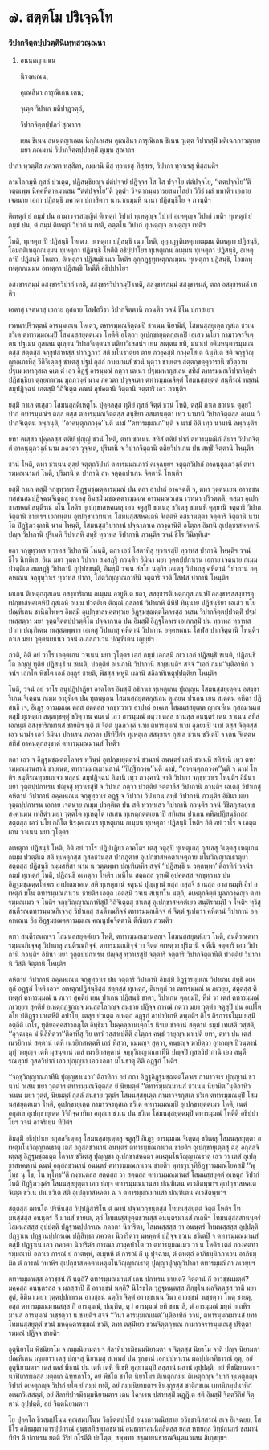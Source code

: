 <h1>๗. สตฺตโม ปริเจฺฉโท</h1>
<h3>วิปากจิตฺตปฺปวตฺตินิเทฺทสวณฺณนา</h3>
<ol>
<li>
  
อนนฺตญาเณน  
  
  
นิรงฺคเณน,  
  
คุเณสินา การุณิเกน เตน;  
  
วุเตฺต วิปาเก มติปาฎวตฺถํ,  
  
วิปากจิตฺตปฺปภวํ สุณาถฯ  
</li>
  
<p>เยน  ชิเนน อนนฺตญาเณน นิกฺกิเลเสน คุเณสินา การุณิเกน  ชิเนน วุเตฺต วิปากสฺมิํ  มติเฉกภาวตฺถาย  มยา ภณมานํ วิปากจิตฺตปฺปวตฺติํ ตุเมฺห สุณาถฯ
</ol></p>


<p>  ปากา ทฺวตฺติํส ภควตา ทสฺสิตา, กมฺมานิ ตีสุ ทฺวาเรสุ ทิสฺสเร, วิปากา  ทฺวาเรสุ ทิสฺสนฺติฯ</p>


<p>  กามโลกมฺหิ กุสลํ ปวเตฺต, ปฎิสนฺธิยญฺจ  ตํตํปจฺจยํ ปฎิจฺจฯ โส โส ปจฺจโย ตํตํปจฺจโย, ‘‘ตตปจฺจโย’’ติ วตฺตเพฺพ นิคฺคหีตาคมวเสน ‘‘ตํตํปจฺจโย’’ติ วุตฺตํฯ วิจฺฉากมฺมธารยสมาโสยํฯ วิวิธํ ผลํ ททาติฯ เอกาย เจตนาย เอกา ปฎิสนฺธิ ภควตา ปกาสิตาฯ นานากเมฺมหิ นานา ปฎิสนฺธิโย จ ภวนฺติฯ</p>


<p>  ติเหตุกํ ยํ กมฺมํ ปน กามาวจรสญฺญิตํ ติเหตุกํ วิปากํ ทุเหตุญฺจ วิปากํ อเหตุญฺจ วิปากํ เทติฯ  ทุเหตุกํ ยํ กมฺมํ ปน, ตํ กมฺมํ ติเหตุกํ วิปากํ น เทติ, อตฺตโน วิปากํ ทุเหตุญฺจ อเหตุญฺจ เทติฯ</p>


<p>    โหติ, ทุเหตุกาปิ ปฎิสนฺธิ โหเตว, อเหตุกา ปฎิสนฺธิ เนว โหติ, อุกฺกฎฺฐติเหตุกกเมฺมน ติเหตุกา ปฎิสนฺธิ, โอมกติเหตุกกเมฺมน ทุเหตุกา ปฎิสนฺธิ โหตีติ อธิปฺปาโยฯ ทุเหตุเกน กเมฺมน ทุเหตุกา ปฎิสนฺธิ, อเหตุกาปิ ปฎิสนฺธิ โหเตว, ติเหตุกา ปฎิสนฺธิ เนว โหติฯ อุกฺกฎฺฐทุเหตุกกเมฺมน ทุเหตุกา ปฎิสนฺธิ, โอมกทุเหตุกกเมฺมน อเหตุกา ปฎิสนฺธิ โหตีติ อธิปฺปาโยฯ</p>


<p> อสงฺขารกมฺมํ  อสงฺขารวิปากํ เทติ, สสงฺขารวิปากมฺปิ เทติ, สสงฺขารกมฺมํ สสงฺขารผลํ, ตถา อสงฺขารผลํ เทติฯ</p>


<p>  เอตาสุ เจตนาสุ เอกาย กุสลาย  โสฬสวิธา วิปากจิตฺตานิ ภวนฺติฯ  วจนํ ชิโน ปกาสเยฯ</p>


<p> เวทนาปริวตฺตนํ อารมฺมเณน โหเตว, ตทารมฺมณจิตฺตมฺปิ ชวเนน นิยามิตํ, โสมนสฺสยุเตฺต กุสเล ชวเน ชวิเต ตทารมฺมณมฺปิ โสมนสฺสยุตฺตเมว โหตีติ อโตฺถฯ อุเปกฺขายุตฺตกุสเลปิ เอเสว นโยฯ กามาวจรจิเตฺตน  ปฐเมน กุสเลน ตุเลฺยน วิปากจิเตฺตนฯ ตติยาวิเสสนํฯ เยน สเตฺตน  ยทิ,  มนาเป อติมหนฺตารมฺมเณ ตสฺส สตฺตสฺส  จกฺขุปสาทสฺส  ปากฎภาวํ  สติ มโนธาตุยา ตาย ภวงฺคสฺมิํ  ภวงฺคโสเต ฉินฺทิเต สติ จกฺขุวิญฺญาณกาทีสุ วีถิจิเตฺตสุ ชาเตสุ ปฐมํ กุสลํ กามมานสํ ชวนํ หุตฺวา ชายเตฯ สตฺตกฺขตฺตุวารานิ ชวิตฺวาน ปฐเม มหากุสเล คเต  ตํ เอว อิฎฺฐํ อารมฺมณํ กตฺวา เตเนว ปฐมมหากุสเลน สทิสํ ตทารมฺมณวิปากจิตฺตํฯ  ปฎิสนฺธิยา ตุลฺยภาเวน  มูลภวงฺคํ นาม ภควตา ปวุจฺจเตฯ  ตทารมฺมณจิตฺตํ  โสมนสฺสยุตฺตํ สนฺตีรณํ ทสฺสนํ สมฺปฎิจฺฉนํ  เอตสฺมิํ วีถิจิเตฺต  คณนํ อุปคตานิ จิตฺตานิ จตฺตาริ เอว ภวนฺติฯ</p>


<p>  ยสฺมิํ กาเล ตเสฺสว โสมนสฺสติเหตุโน ปุคฺคลสฺส ทุติยํ  กุสลํ จิตฺตํ ชวนํ โหติ,  ตสฺมิํ กาเล  ชวเนน ตุลฺยวิปากํ ตทารมฺมณํฯ ตสฺส  ตสฺส ตทารมฺมณจิตฺตสฺส สนฺธิยา อสมานตฺตา  เทฺว นามานิ  วิปากจิตฺตสฺส อเนน วิปากจิเตฺตน  ลพฺภนฺติ, ‘‘อาคนฺตุกภวงฺค’’นฺติ นามํ ‘‘ตทารมฺมณก’’นฺติ จ นามํ อิติ เทฺว นามานิ ลพฺภนฺติฯ</p>


<p> ยทา ตเสฺสว ปุคฺคลสฺส ตติยํ ปุญฺญํ ชวนํ โหติ, ตทา  ชวเนน สทิสํ ตติยํ ปากํ ตทารมฺมณิกํ สิยาฯ  วิปากจิตฺตํ  อาคนฺตุภวงฺคํ นาม ภควตา วุจฺจเต, ปุริมานิ จ  วิปากจิตฺตานิ  ตติยวิปาเกน ปน สทฺธิํ  จิตฺตานิ โหนฺติฯ</p>


<p>  ชวนํ โหติ, ตทา  ชวเนน ตุลฺยํ จตุตฺถวิปากํ ตทารมฺมณภาวํ  คเจฺฉยฺยฯ จตุตฺถวิปากํ อาคนฺตุกภวงฺคํ ตทารมฺมณนามกํ โหติ, ปุริมานิ ฉ ปากานิ  สห จตุตฺถปาเกน  จิตฺตานิ โหนฺติฯ</p>


<p>  ยสฺมิํ กาเล ตสฺมิํ จกฺขุทฺวาเร อิฎฺฐมชฺฌตฺตารมฺมณํ ปน ตถา อาปาถํ อาคจฺฉติ จ, ตทา วุตฺตนเยน อาวชฺชนทสฺสนสมฺปฎิจฺฉนจิเตฺตสุ ชาเตสุ  อิมสฺมิํ มชฺฌตฺตารมฺมเณ อารมฺมณวเสน เวทนา ปริวตฺตติ, ตสฺมา อุเปกฺขาสหคตํ สนฺตีรณํ มโน โหติฯ อุเปกฺขาสหคเตสุ เอว จตูสุปิ ชวเนสุ ชวิเตสุ  ชวเนหิ ตุลฺยานิ จตฺตาริ วิปากจิตฺตานิ ชายเรฯ  เอกเนฺตน  อุเปกฺขาเวทนาย  โสมนสฺสสหคเตหิ จิเตฺตหิ อสมานตฺตา จตฺตาริ จิตฺตานิ นามโต ปิฎฺฐิภวงฺคานิ นาม โหนฺติ,  โสมนสฺสวิปากานํ ปจฺฉาภาเค ภวงฺคานีติ อโตฺถฯ อิมานิ  อุเปกฺขาสหคตานิ ปญฺจ วิปากานิ ปุริเมหิ  วิปาเกหิ สทฺธิํ ทฺวาทส วิปากานิ ภวนฺติฯ  วจนํ ธีโร วินิทฺทิเสฯ</p>


<p> ยถา จกฺขุทฺวาเร ทฺวาทส วิปากานิ โหนฺติ, ตถา เอวํ โสตาทีสุ ทฺวาเรสุปิ ทฺวาทส ปากานิ โหนฺติฯ  วจนํ ธีโร นิทฺทิเส, อิเม มยา วุตฺตา วิปากา สมสฎฺฐิ ภวนฺติฯ  อิมินา มยา วุตฺตปฺปกาเรน เอกาย เจตนาย กเมฺม  ปวตฺติเต สมสฎฺฐิ วิปากานิ อุปฺปชฺชนฺติ, อิมสฺมิํ วจเน สํสโย นตฺถิฯ  เอเตสุ วิปาเกสุ คหิตานํ วิปากานํ อคฺคหเณน จกฺขุทฺวาเร ทฺวาทส ปากา, โสตวิญฺญาณกาทีนิ จตฺตาริ จาติ โสฬส ปากานิ โหนฺติฯ</p>


<p> เอเกน  ติเหตุกกุสเลน อสงฺขาริเกน กเมฺมน อายูหิเต ยถา,  สสงฺขารติเหตุกกุสเลนาปิ อสงฺขารสสงฺขารอุเปกฺขาสหคเตหิปิ กุสเลหิ กเมฺม  ปวตฺติเต  ติณฺณํ กุสลานํ วิปาเกหิ ตีหิปิ ทินฺนาย ปฎิสนฺธิยา เอเสว นโย ปณฺฑิเตน ชานิตโพฺพฯ  อิมสฺมิํ อุเปกฺขาสหคตทฺวเย อิฎฺฐมชฺฌตฺตโคจรสฺส วเสน วิปากจิตฺตปฺปวตฺติํ ปฐมํ ทเสฺสตฺวา  มยา วุตฺตจิตฺตปฺปวตฺติโต ปจฺฉากาเล ปน  อิมสฺมิํ อิฎฺฐโคจเร เอเกกสฺมิํ ปน ทฺวาทส ทฺวาทส ปากา ปณฺฑิเตน ทเสฺสตพฺพาฯ  เอเตสุ วิปาเกสุ คหิตานํ วิปากานํ อคฺคหเณน โสฬส ปากจิตฺตานิ โหนฺติฯ  กาเล มยา วุตฺตนเยเนว  วจนํ  อเสสภาเวน ปณฺฑิเตน เญยฺยํฯ</p>


<p>  ภวติ, อิติ อยํ วาโร  เอตฺตเกน วจเนน มยา  วุโตฺตฯ เอกํ กมฺมํ เอกสฺมิํ ภเว เอกํ ปฎิสนฺธิํ ชเนติ,  ปฎิสนฺธิโต  อญฺญํ ทุติยํ ปฎิสนฺธิํ น ชเนติ, ปวตฺติยํ อเนกานิ วิปากานิ สญฺชเนติฯ  สจฺจํ ‘‘เอกํ กมฺม’’นฺติอาทิกํ วจนํฯ  เอกโต พีชโต เอกํ องฺกุรํ ชายติ,  พีชสฺส พหูนิ ผลานิ  สลิลาทิเหตุปฺปตฺติยา โหนฺติฯ</p>


<p>  โหติ,  วจนํ อยํ วาโร  อนุปฎิปาฎิยา อาคโตฯ  อิมสฺมิํ อธิกาเร ทุเหตุเกน ปุเญฺญน โสมนสฺสยุเตฺตน อสงฺขาริเกน จิเตฺตน กเมฺม อายูหิเต ปน ทุเหตุเกน โสมนสฺสยุตฺตกุสเลน ตุเลฺยน ปาเกน เยน สเตฺตน คหิตา ปฎิสนฺธิ เจ, อิเฎฺฐ อารมฺมเณ ตสฺส สตฺตสฺส จกฺขุทฺวาเร อาปาถํ อาคเต โสมนสฺสยุเตฺต ญาณหีเน กุสลมานเส ตสฺมิํ ทุเหตุเก สตฺตกฺขตฺตุํ ชวิตฺวาน คเต ตํ เอว อารมฺมณํ กตฺวา  ตสฺส ชวนสฺส อนนฺตรํ  เตน ชวเนน สทิสํ เอกนฺตํ อสงฺขาริกมานสํ ชายติฯ นฺติ ตํ จิตฺตํ  มูลภวงฺคํ นาม  ตทารมฺมณํ นาม อุภยมฺปิ นามํ  ตสฺส จิตฺตสฺส เอว นามํฯ  เอวํ อิมินา ปกาเรน ภควตา ปริทีปิตํฯ ทุเหตุเก สสงฺขาเร กุสเล ชวเน ชวิเตปิ จ  เตน จิเตฺตน สทิสํ อาคนฺตุกสงฺขาตํ ตทารมฺมณมานสํ โหติฯ</p>


<p>  ตถา เอว จ อิฎฺฐมชฺฌตฺตโคจเร  ทฺวินฺนํ อุเปกฺขายุตฺตานํ ชวนานํ  อนนฺตรํ  เตหิ ชวเนหิ สทิสานิ เทฺว ตทารมฺมณมานสานิ ชายเนฺต,  ตทารมฺมณมานสานํ ‘‘ปิฎฺฐิภวงฺค’’นฺติ นามํ, ‘‘อาคนฺตุกภวงฺค’’นฺติ จ นามํ โหติฯ สนฺตีรณทฺวยเญฺจว ทสฺสนํ  สมฺปฎิจฺฉนํ อิมานิ เทฺว ภวงฺคานิ จาติ  วิปากา จกฺขุทฺวาเร โหนฺติฯ  อิมินา มยา วุตฺตปฺปกาเรน ปญฺจสุ ทฺวาเรสุปิ จ  วิปาเก กตฺวา ปวตฺติยํ จตฺตาลีส วิปากานิ ภวนฺติฯ  เอเตสุ วิปาเกสุ คหิตานํ วิปากานํ อคฺคหเณน จกฺขุทฺวาเร อฎฺฐ จ วิปากา  วิปาเกน สทฺธิํ  วิปากานิ ภวนฺติฯ  อิมินา มยา วุตฺตปฺปกาเรน เอกาย เจตนาย กเมฺม  ปวตฺติเต ปน สติ ทฺวาทเสว วิปากานิ ภวนฺติฯ  วจนํ วิชิตกุสลยุทฺธสงฺคาเมน  เทสิตํฯ  มยา วุตฺตโต ทุเหตุโต เสเสน ทุเหตุกตฺตเยนาปิ สทิเสน ปาเกน  คหิตปฎิสนฺธิกสฺส สตฺตสฺส เอวํ นโย  กถิโต นิรงฺคเณนฯ ทุเหตุเกน กเมฺมน ทุเหตุกา ปฎิสนฺธิ โหติฯ อิติ อยํ วาโร จ  เอตฺตเกน วจเนน มยา วุโตฺตฯ</p>


<p>  อเหตุกา ปฎิสนฺธิ โหติ, อิติ อยํ วาโร  ปฎิปาฎิยา อาคโตฯ เตสุ จตูสุปิ ทุเหตุเกสุ กุสเลสุ จิเตฺตสุ  เหตุเกน กเมฺม  ปวตฺติเต สติ  ทุเหตุกสฺส กุสลชวนสฺส ปากภูตาย อุเปกฺขาสหคตาเหตุกาย มโนวิญฺญาณธาตุยา  สตฺตสฺส  ปฎิสนฺธิ กมฺมสทิสา นาม น วตฺตพฺพา ปณฺฑิเตหิฯ  สจฺจํ ‘‘ปฎิสนฺธิ น วตฺตพฺพา’’ติอาทิกํ วจนํฯ กมฺมํ ทุเหตุกํ โหติ, ปฎิสนฺธิ อเหตุกา โหติฯ  เทหิโน สตฺตสฺส  วุฑฺฒิํ อุปคตสฺส จกฺขุทฺวาเร ปน อิฎฺฐมชฺฌตฺตโคจเร อาปาถมาคเต สติ ทุเหตุกานํ จตุนฺนํ ปุญฺญานํ ยสฺส กสฺสจิ  ชวนสฺส อวสานมฺหิ อิทํ อเหตุกํ มโน ตทารมฺมณภาเวน ชายติฯ เอตฺถ เอตสฺมิํ วจเน  สเนฺทโห นตฺถิ,  อเหตุกจิตฺตํ มูลภวงฺคญฺจ ตทารมฺมณเมว จ โหติฯ จกฺขุวิญฺญาณกาทีสุปิ วีถิจิเตฺตสุ ชาเตสุ อุเปกฺขาสหคตํเยว สนฺตีรณมฺปิ จ โหติฯ  ทฺวีสุ สนฺตีรณตทารมฺมณกิเจฺจสุ วิปาเกสุ  สนฺตีรณกิจฺจํ ตทารมฺมณกิจฺจํ ตํ จิตฺตํ ฐเปตฺวา คหิตานํ วิปากานํ อคฺคหเณน อิธ อิฎฺฐมชฺฌตฺตารมฺมเณ คณนูปคจิตฺตานิ ตีณิเยว ภวนฺติฯ</p>


<p>  ตทา สนฺตีรณเญฺจว โสมนสฺสยุตฺตํเยว  โหติ, ตทารมฺมณมานสญฺจ โสมนสฺสยุตฺตํเยว โหติ,  สนฺตีรณตทารมฺมณกิเจฺจสุ วิปาเกสุ  สนฺตีรณกิจฺจํ, ตทารมฺมณกิจฺจํ วา จิตฺตํ คเหตฺวา ปุริมานิ จ ตีณิ จตฺตาริ เอว วิปากานิ ภวนฺติฯ  อิมินา มยา วุตฺตปฺปกาเรน ปญฺจสุ ทฺวาเรสุปิ จตฺตาริ จตฺตาริ วิปากจิตฺตานีติ ปวตฺติยํ วิปากานิ วีสติ จิตฺตานิ โหนฺติฯ</p>


<p>  คหิตานํ วิปากานํ อคฺคหเณน จกฺขุทฺวาเร ปน จตฺตาริ วิปากานิ  อิมสฺมิํ อิฎฺฐารมฺมเณ  วิปาเกน สทฺธิํ อเหตุกํ อฎฺฐกํ โหติ เอวฯ อเหตุกปฎิสนฺธิสฺส สตฺตสฺส ทุเหตุกํ, ติเหตุกํ วา ตทารมฺมณํ  น ภเวยฺย,  สตฺตสฺส ติเหตุกํ ตทารมฺมณํ น ภเวฯ  สุคติยํ เยน ปาเกน ปฎิสนฺธิ ชาตา,  วิปาเกน ตุลฺยมฺปิ, หีนํ วา เตสํ ตทารมฺมณํ ภเวยฺยฯ  สุคติยํ อเหตุกฎฺฐกญฺจ มนุสฺสโลกญฺจ สนฺธาย ปฎิจฺจ การณํ  กตฺวา มยา วุตฺตํฯ จตูสุปิ  ปน อเปโต อโย ปติฎฺฐา เอเตหีติ อปาโย, เตสุฯ ปวเตฺต อเหตุกํ อฎฺฐกํ อาปายิเกหิ ลพฺภติฯ  ถิโร ถิรการธโมฺม ยสฺมิํ อตฺถีติ เถโร, ทุติยอคฺคสาวกภูโต อิทฺธิมา โมคฺคลฺลานเตฺถโร  นิรเย ชาตานํ สตฺตานํ ธมฺมํ เทเสติ วสฺสติ, ‘‘อุจฺฉเงฺค มํ นิสีทิตฺวา’’ติอาทีสุ วิย เทวํ วสฺสาเปตีติ อโตฺถฯ คนฺธํ วายุญฺจ มาเปติ ยทา, ตทา ปน เตสํ เนรยิกานํ สตฺตานํ เตหิ เนรยิกสเตฺตหิ เถรํ ทิสฺวา, ธมฺมญฺจ สุตฺวา, คนฺธญฺจ ฆายิตฺวา  อุทกญฺจ  ปิวนฺตานํ มุทุํ วายุญฺจ เตหิ  ผุสนฺตานํ เตสํ เนรยิกสตฺตานํ จกฺขุวิญฺญาณกาทีนิ ปญฺจปิ  กุสลวิปากานิ เอว สนฺตีรณทฺวยํ  กุสลวิปากํ เอว ปุญฺญชา เอว เอกา มโนธาตุ อิติ อฎฺฐกํ โหติฯ</p>


<p>  ‘‘จกฺขุวิญฺญาณกาทีนิ ปุญฺญชาเนวา’’ติอาทิกา อยํ กถา อิฎฺฐอิฎฺฐมชฺฌตฺตโคจเร กามาวจเร ปุญฺญานํ ชวนานํ วเสน มยา วุตฺตาฯ  ตทารมฺมณจิตฺตสฺส ยํ นิยมตฺตํ ‘‘ตทารมฺมณมานสํ ชวเนน นิยามิต’’นฺติอาทิวจเนน มยา วุตฺตํ,  นิยมตฺตํ กุสลํ สนฺธาย วุตฺตํฯ โสมนสฺสยุเตฺต กามาวจรกุสเล ชวิเต ตทารมฺมณมฺปิ โสมนสฺสยุตฺตเมว โหติ, อุเปกฺขายุเตฺต กามาวจรกุสเล ชวิเต ตทารมฺมณมฺปิ อุเปกฺขายุตฺตเมว  โหติ, เนตํ อกุสเล อุเปกฺขายุเตฺต วิจิกิจฺฉาทิเก อกุสเล ชวเน ปน ชวิเต โสมนสฺสยุตฺตมฺปิ ตทารมฺมณํ โหตีติ อธิปฺปาโยฯ  วจนํ อาจริเยน ทีปิตํฯ</p>


<p>  อิมสฺมิํ อธิปฺปาเย อกุสลจิเตฺตสุ โสมนสฺสยุเตฺตสุ จตูสุปิ อิเฎฺฐ อารมฺมเณ  จิเตฺตสุ  ชวิเตสุ โสมนสฺสยุตฺตา อเหตุมโนวิญฺญาณธาตุ  เตสํ อกุสลชวนานํ อนนฺตรํ ตทารมฺมณภาเวน ชายติฯ อุเปกฺขายุเตฺตสุ ฉสุ อกุสลจิเตฺตสุ อิฎฺฐมชฺฌเตฺต โคจเร ชวิเตสุ ปุญฺญชา อุเปกฺขาสหคตา อเหตุมโนวิญฺญาณธาตุ เอว  วา เตสํ อุเปกฺขาสหคตานํ ฉนฺนํ อกุสลชวนานํ อนนฺตรํ ตทารมฺมณภาเวน ชายติฯ  พุทฺธรูปาทิอิฎฺฐารมฺมณโยคสฺมิํ  ‘‘พุโทฺธ นุ โข, โน พุโทฺธ’’ติ กงฺขนฺตสฺส สตฺตสฺส  วา สตฺตสฺส ตทารมฺมณมานสํ โสมนสฺสยุตฺตํ อเหตุกํ วิปากํ โหติ ปิฎฺฐิภวงฺคํฯ  โสมนสฺสยุตฺตา เอว ปญฺจ ตทารมฺมณมานสา ปณฺฑิเตน คเวสิตพฺพาฯ อุเปกฺขาสหคเต จิเตฺต ชวเน ปน ชวิเต สติ อุเปกฺขาสหคตา ฉ จ ตทารมฺมณมานสา ปณฺฑิเตน คเวสิตพฺพาฯ</p>


<p>  สตฺตสฺส ฌานโต ปริหีนสฺส วิปฺปฎิสาริโน ตํ ฌานํ  ปจฺจเวกฺขนฺตสฺส โทมนสฺสยุตฺตํ จิตฺตํ โหติฯ  โทมนสฺสสฺส อนนฺตรํ กิํ มานสํ ชายเต, ตฺวํ โทมนสฺสยุตฺตชวนสฺส อนนฺตรมานสํ  กเถหิฯ  โทมนสฺสสฺสานนฺตรํ โสมนสฺสสฺส อุปฺปตฺติ  ปฎฺฐานปฺปกรเณ ภควตา นิวาริตา,  โสมนสฺสสฺส วา อนนฺตรํ โทมนสฺสสฺส อุปฺปตฺติ ปฎฺฐาเน ปฎฺฐานปฺปกรเณ ปฎิสิทฺธา ภควตา นิวาริตาฯ  มหคฺคตํ ปฎิจฺจ ชวเน ชวิเตปิ จ ตทารมฺมณมานสํ  ตสฺมิํ ปฎฺฐาเน เอว  ภควตา นิวาริตํฯ  การณา ภวงฺคปาโต วา ตทารมฺมณเมว วา น โหติฯ  เตสํ ภวงฺคตทารมฺมณานํ อภาเว การณํ ยํ กาตพฺพํ, อเมฺหหิ ตํ  การณํ กิํ นุ ปุจฺฉาม, ตํ ตทตฺถํ อาภิธมฺมิกภาเวน อาภิธมฺมิก ตํ การณํ  วทาหิฯ อุเปกฺขาสหคตาเหตุมโนวิญฺญาณธาตุ ปุญฺญาปุญฺญวิปากา ตทารมฺมณิกา  ภเวยฺยฯ</p>


<p>  ตทารมฺมณสฺส อาวชฺชนํ กิํ นตฺถิ?  ตทารมฺมณมานสํ  เกน ปกาเรน ชายเต?  จิตฺตานํ กิํ อาวชฺชนมตฺตํ? มคฺคสฺส อนนฺตรสฺส จ ผลสฺสาปิ กิํ อาวชฺชนํ นตฺถิ?  นิโรธโต วุฎฺฐหนฺตสฺส ภิกฺขุโน ผลจิตฺตสฺส วาติ  มยา สุตํ,  อิมินา มยา วุตฺตปฺปกาเรน อาวชฺชนํ นตฺถิฯ  จิตฺตํ อาวชฺชเนน วินา อาวชฺชนํ วเชฺชตฺวา โหตุ ชายตุ,  อสฺส ตทารมฺมณมานสสฺส กิํ อารมฺมณํ, ปณฺฑิต, ตฺวํ อารมฺมณํ ยทิ ชานาสิ, ตํ อารมฺมณํ  มยฺหํ กเถหิฯ  มานสํ  อารมฺมณํ วเชฺชตฺวา น ชายติฯ  สจฺจํ ‘‘วินา อารมฺมเณเนต’’นฺติอาทิกํ วจนํ, ตทารมฺมณมานสํ ยทา โทมนสฺสยุตฺตํ ชวนํ มหคฺคตารมฺมณํ ชวติ, ตทา ตสฺมิํเยว ชวนจิตฺตกฺขเณ  กามาวจรารมฺมเณสุ  ปริตฺตารมฺมณํ  ปฎิจฺจ ชายติฯ</p>


<p>  อุตุนิยาโม พีชนิยาโม จ  กมฺมนิยามตา จ สีลาทิปารมีธมฺมนิยามตา จ จิตฺตสฺส นิยาโม จาติ ปญฺจ นิยามตา ปณฺฑิเตน เญยฺยาฯ  เตสุ ปญฺจสุ นิยาเมสุ สเพฺพสํ ปน รุกฺขานํ เอกปฺปหาเรน ผลปุปฺผาทิธารณํ อุตุ, อยํ อุตุนิยามตาฯ  เตสํ เตสํ พีชานํ ปน เตหิ เตหิ พีเชหิ ตุลฺยานมฺปิ สสฺสานํ ผลานํ อุปฺปตฺติ, อยํ พีชนิยามตา ฯ  นาฬิเกรผลสฺส มตฺถเก  ฉิทฺทภาโว, อยํ  พีชโต ชาโต นิยาโมฯ ติเหตุกกมฺมํ ติเหตุกญฺจ วิปากํ ทุเหตุกญฺจ วิปากํ อเหตุกญฺจ วิปากํ ยโต ยํ กมฺมํ เทติ, อยํ กมฺมนิยามตาฯ  ชินงฺกุรสฺส ชาติกฺขเณ เมทนีกมฺปนาทิกํ อเนกวิเสสตฺตํ, อยํ สีลาทิปารมีธมฺมนิยามตาฯ เตน โคจเรน ปสาทสฺมิํ ฆฎฺฎิเต สติ  อิมสฺมิํ จิตฺตวีถิยํ  จิตฺตานํ อุปฺปตฺติ, อยํ จิตฺตนิยามตาฯ</p>


<p> โย ปุคฺคโล  ธีรสมฺปโนฺน คุณสมฺปโนฺน วิกฺขิตฺตปาโป  อนฺธการมนิสฺสาย อวิชฺชานิสฺสรณํ  สเจ อิเจฺฉยฺย, โส ธีโร  อภิธมฺมาวตารปฺปกรณํ  อนฺธสทิสพาลชนานํ  อนฺธการสนฺนิสฺสิตสฺส ยสฺส หทยสฺส วิทฺธํสนกรํ  ชลมานํ ทีปํฯ ติ ปกาเรน ยตติ วีริยํ กโรตีติ ปยโตฺต,  สพฺพทา  สชฺฌายนธารณจินฺตนวเสน สิเกฺขยฺยฯ</p>

</p>

</p>

</p>





